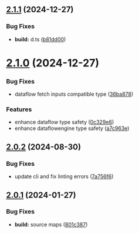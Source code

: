 ## [2.1.1](https://github.com/retejs/engine/compare/v2.1.0...v2.1.1) (2024-12-27)


### Bug Fixes

* **build:** d.ts ([b81dd00](https://github.com/retejs/engine/commit/b81dd00ab2af9b83e22fbae628497322c7f31fc6))

# [2.1.0](https://github.com/retejs/engine/compare/v2.0.2...v2.1.0) (2024-12-27)


### Bug Fixes

* dataflow fetch inputs compatible type ([36ba878](https://github.com/retejs/engine/commit/36ba878dcfab768020b49b3c76ef254c7a268e06))


### Features

* enhance dataflow type safety ([0c329e6](https://github.com/retejs/engine/commit/0c329e6c1258759157b3908020e722a3261c6680))
* enhance dataflowengine type safety ([a7c963e](https://github.com/retejs/engine/commit/a7c963ed600927a7647429f03474e704a7b6ea05))

## [2.0.2](https://github.com/retejs/engine/compare/v2.0.1...v2.0.2) (2024-08-30)


### Bug Fixes

* update cli and fix linting errors ([7a756f6](https://github.com/retejs/engine/commit/7a756f64ab0fa1535f242aebcd1c3d873b89ba53))

## [2.0.1](https://github.com/retejs/engine/compare/v2.0.0...v2.0.1) (2024-01-27)


### Bug Fixes

* **build:** source maps ([801c387](https://github.com/retejs/engine/commit/801c387df366ae8570acec5e7fc859f0920b7a7e))
